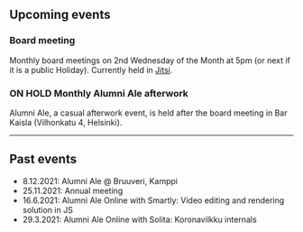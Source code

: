 ## Upcoming events


### Board meeting

Monthly board meetings on 2nd Wednesday of the Month at 5pm (or next if it is a public Holiday). Currently held in [Jitsi](https://meet.jit.si/tkt-alumni-2021).


### ON HOLD Monthly Alumni Ale afterwork

Alumni Ale, a casual afterwork event, is held after the board meeting in Bar Kaisla (Vilhonkatu 4, Helsinki).

---

## Past events

* 8.12.2021: Alumni Ale @ Bruuveri, Kamppi
* 25.11.2021: Annual meeting
* 16.6.2021: Alumni Ale Online with Smartly: Video editing and rendering solution in JS
* 29.3.2021: Alumni Ale Online with Solita: Koronavilkku internals
